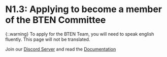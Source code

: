 # N1.3: Applying to become a member of the BTEN Committee

{:.warning}
To apply for the BTEN Team, you will need to speak english fluently. This page will not be translated.

Join our [Discord Server](https://discord.gg/eXzrZSx) and read the [Documentation](/Documentation)